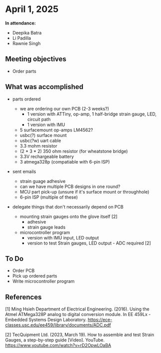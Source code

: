 # April 1, 2025
**In attendance:**
- Deepika Batra
- Li Padilla
- Rawnie Singh

## Meeting objectives
- Order parts

## What was accomplished
- parts ordered
    - we are ordering our own PCB (2-3 weeks?)
        - 1 version with ATTiny, op-amp, 1 half-bridge strain gauge, LED, circuit path
        - 1 version with IMU
    - 5 surfacemount op-amps LM4562? 
    - usbc(?) surface mount
    - usbc(?w) uart cable
    - 3.3 mohm resistor
    - (2 * 3 * 2) 350 ohm resistor (for wheatstone bridge)
    - 3.3V rechargeable battery
    - 3 atmega328p (compatiable with 6-pin ISP)

- sent emails
    - strain guage adhesive
    - can we have multiple PCB designs in one round?
    - MCU part pick-up (unsure if it's surface mount or throughhole)
    - 6-pin ISP (multiple of these)

- delegate things that don't necessarily depend on PCB
    - mounting strain gauges onto the glove itself [2]
        - adhesive
        - strain gauge leads
    - microcontroller program
        - version with IMU input, LED output
        - version to test Strain gauges, LED output - ADC required [2]

## To Do
- Order PCB
- Pick up ordered parts
- Write microcontroller program

## References
[1] Ming Hsieh Department of Electrical Engineering. (2016). Using the Atmel ATMega328P analog to digital conversion module. In EE 459Lx - Embedded Systems Design Laboratory. https://ece-classes.usc.edu/ee459/library/documents/ADC.pdf

[2] TecQuipment Ltd. (2023, March 19). How to assemble and test Strain Gauges, a step-by-step guide [Video]. YouTube. https://www.youtube.com/watch?v=rD2OpwLOaBA